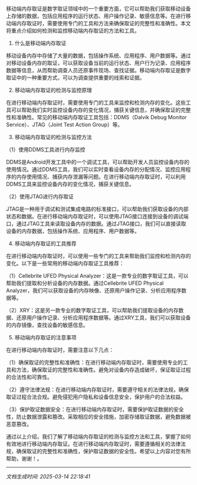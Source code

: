 移动端内存取证是数字取证领域中的一个重要方面，它可以帮助我们获取移动设备上存储的数据，包括应用程序的运行状态、用户操作记录、敏感信息等。在进行移动端内存取证时，需要使用专门的工具和方法来确保取证的完整性和准确性。本文将重点介绍如何检测和监控移动端内存取证的方法和工具。

1. 什么是移动端内存取证

移动设备内存中存储了大量的数据，包括操作系统、应用程序、用户数据等。通过对移动设备内存的取证，可以获取设备当前的运行状态、用户行为记录、应用程序数据等信息，从而帮助调查人员还原事件现场、查找证据。移动端内存取证是数字取证中的一种重要方式，可以为调查提供重要的线索和证据。

2. 移动端内存取证的检测与监控原理

在进行移动端内存取证时，需要使用专门的工具来监控和检测内存的变化。这些工具可以帮助我们实时监控设备内存的变化情况，捕获关键信息，并确保取证的完整性和准确性。常见的移动端内存取证工具包括：DDMS（Dalvik Debug Monitor Service）、JTAG（Joint Test Action Group）等。

3. 移动端内存取证的检测与监控方法

（1）使用DDMS工具进行内存监控

DDMS是Android开发工具中的一个调试工具，可以帮助开发人员监控设备内存的使用情况。通过DDMS工具，我们可以实时查看设备内存的分配情况、监控应用程序的内存使用情况、捕获内存泄漏等问题。在进行移动端内存取证时，可以利用DDMS工具来监控设备内存的变化情况，捕获关键信息。

（2）使用JTAG进行内存取证

JTAG是一种用于调试和测试集成电路的标准接口，可以帮助我们获取设备的内部状态和数据。在进行移动端内存取证时，可以使用JTAG接口连接到设备的调试端口，通过JTAG工具来读取设备内存的数据。通过JTAG接口，我们可以直接读取设备的内存数据，包括操作系统、应用程序、用户数据等。

4. 移动端内存取证的工具推荐

在进行移动端内存取证时，可以使用一些专门的工具来帮助我们监控和检测内存的变化。以下是一些常用的移动端内存取证工具推荐：

（1）Cellebrite UFED Physical Analyzer：这是一款专业的数字取证工具，可以帮助我们提取和分析设备的内存数据。通过Cellebrite UFED Physical Analyzer，我们可以获取设备的内存映像、还原用户操作记录、分析应用程序数据等。

（2）XRY：这是另一款专业的数字取证工具，可以帮助我们提取设备的内存数据、还原用户操作记录、分析应用程序数据等。通过XRY工具，我们可以获取设备的内存镜像，查找设备的敏感信息。

5. 移动端内存取证的注意事项

在进行移动端内存取证时，需要注意以下几点：

（1）确保取证的完整性和准确性：在进行移动端内存取证时，需要使用专业的工具和方法，确保取证的完整性和准确性。避免对设备内存造成破坏，保证取证过程的合法性和可靠性。

（2）遵守法律法规：在进行移动端内存取证时，需要遵守相关的法律法规，确保取证过程合法合规。避免侵犯用户隐私和设备信息安全，保护用户的合法权益。

（3）保护取证数据安全：在进行移动端内存取证时，需要保护取证数据的安全性，防止数据泄露和篡改。采取相应的安全措施，加密存储取证数据，避免数据被恶意篡改。

通过以上介绍，我们了解了移动端内存取证的检测与监控方法和工具，掌握了如何有效地进行移动端内存取证。在进行移动端内存取证时，需要遵循相关的法律法规，确保取证的完整性和准确性，保护取证数据的安全性。希望以上内容对您有所帮助，谢谢！。

---

*文档生成时间: 2025-03-14 22:18:41*
